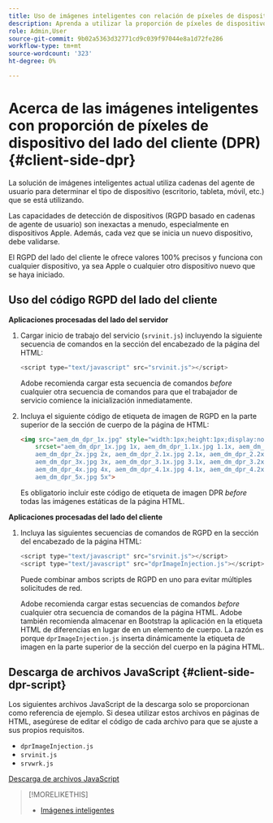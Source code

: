 ```yaml
---
title: Uso de imágenes inteligentes con relación de píxeles de dispositivo del lado del cliente
description: Aprenda a utilizar la proporción de píxeles de dispositivo del lado del cliente con imágenes inteligentes en Adobe Experience Manager as a Cloud Service con Dynamic Media.
role: Admin,User
source-git-commit: 9b02a5363d32771cd9c039f97044e8a1d72fe286
workflow-type: tm+mt
source-wordcount: '323'
ht-degree: 0%

---
```


# Acerca de las imágenes inteligentes con proporción de píxeles de dispositivo del lado del cliente (DPR) {#client-side-dpr}

La solución de imágenes inteligentes actual utiliza cadenas del agente de usuario para determinar el tipo de dispositivo (escritorio, tableta, móvil, etc.) que se está utilizando.

Las capacidades de detección de dispositivos (RGPD basado en cadenas de agente de usuario) son inexactas a menudo, especialmente en dispositivos Apple. Además, cada vez que se inicia un nuevo dispositivo, debe validarse.

El RGPD del lado del cliente le ofrece valores 100% precisos y funciona con cualquier dispositivo, ya sea Apple o cualquier otro dispositivo nuevo que se haya iniciado.

## Uso del código RGPD del lado del cliente

**Aplicaciones procesadas del lado del servidor**

1. Cargar inicio de trabajo del servicio (`srvinit.js`) incluyendo la siguiente secuencia de comandos en la sección del encabezado de la página del HTML:

   ```javascript
   <script type="text/javascript" src="srvinit.js"></script>
   ```

   Adobe recomienda cargar esta secuencia de comandos _before_ cualquier otra secuencia de comandos para que el trabajador de servicio comience la inicialización inmediatamente.

1. Incluya el siguiente código de etiqueta de imagen de RGPD en la parte superior de la sección de cuerpo de la página de HTML:

   ```html
   <img src="aem_dm_dpr_1x.jpg" style="width:1px;height:1px;display:none"
       srcset="aem_dm_dpr_1x.jpg 1x, aem_dm_dpr_1.1x.jpg 1.1x, aem_dm_dpr_1.2x.jpg 1.2x, aem_dm_dpr_1.3x.jpg 1.3x, aem_dm_dpr_1.4x.jpg 1.4x, aem_dm_dpr_1.5x.jpg 1.5x, aem_dm_dpr_1.6x.jpg 1.6x,          aem_dm_dpr_1.7x.jpg 1.7x, aem_dm_dpr_1.8x.jpg 1.8x, aem_dm_dpr_1.9x.jpg 1.9x,
       aem_dm_dpr_2x.jpg 2x, aem_dm_dpr_2.1x.jpg 2.1x, aem_dm_dpr_2.2x.jpg 2.2x, aem_dm_dpr_2.3x.jpg 2.3x, aem_dm_dpr_2.4x.jpg 2.4x, aem_dm_dpr_2.5x.jpg 2.5x, aem_dm_dpr_2.6x.jpg 2.6x, aem_dm_dpr_2.7x.jpg 2.7x, aem_dm_dpr_2.8x.jpg 2.8x, aem_dm_dpr_2.9x.jpg 2.9x,
       aem_dm_dpr_3x.jpg 3x, aem_dm_dpr_3.1x.jpg 3.1x, aem_dm_dpr_3.2x.jpg 3.2x, aem_dm_dpr_3.3x.jpg 3.3x, aem_dm_dpr_3.4x.jpg 3.4x, aem_dm_dpr_3.5x.jpg 3.5x, aem_dm_dpr_3.6x.jpg 3.6x, aem_dm_dpr_3.7x.jpg 3.7x, aem_dm_dpr_3.8x.jpg 3.8x, aem_dm_dpr_3.9x.jpg 3.9x,
       aem_dm_dpr_4x.jpg 4x, aem_dm_dpr_4.1x.jpg 4.1x, aem_dm_dpr_4.2x.jpg 4.2x, aem_dm_dpr_4.3x.jpg 4.3x, aem_dm_dpr_4.4x.jpg 4.4x, aem_dm_dpr_4.5x.jpg 4.5x, aem_dm_dpr_4.6x.jpg 4.6x, aem_dm_dpr_4.7x.jpg 4.7x, aem_dm_dpr_4.8x.jpg 4.8x, aem_dm_dpr_4.9x.jpg 4.9x,
       aem_dm_dpr_5x.jpg 5x">
   ```

   Es obligatorio incluir este código de etiqueta de imagen DPR _before_ todas las imágenes estáticas de la página HTML.

**Aplicaciones procesadas del lado del cliente**

1. Incluya las siguientes secuencias de comandos de RGPD en la sección del encabezado de la página HTML:

   ```javascript
   <script type="text/javascript" src="srvinit.js"></script>
   <script type="text/javascript" src="dprImageInjection.js"></script>
   ```

   Puede combinar ambos scripts de RGPD en uno para evitar múltiples solicitudes de red.

   Adobe recomienda cargar estas secuencias de comandos _before_ cualquier otra secuencia de comandos de la página HTML.
Adobe también recomienda almacenar en Bootstrap la aplicación en la etiqueta HTML de diferencias en lugar de en un elemento de cuerpo. La razón es porque `dprImageInjection.js` inserta dinámicamente la etiqueta de imagen en la parte superior de la sección del cuerpo en la página HTML.

## Descarga de archivos JavaScript {#client-side-dpr-script}

Los siguientes archivos JavaScript de la descarga solo se proporcionan como referencia de ejemplo. Si desea utilizar estos archivos en páginas de HTML, asegúrese de editar el código de cada archivo para que se ajuste a sus propios requisitos.

* `dprImageInjection.js`
* `srvinit.js`
* `srvwrk.js`

[Descarga de archivos JavaScript](/help/assets/assets-dm/aem-dynamicmedia-smartimaging-dpr.zip)

>[!MORELIKETHIS]
>
>* [Imágenes inteligentes](/help/assets/imaging-faq.md)